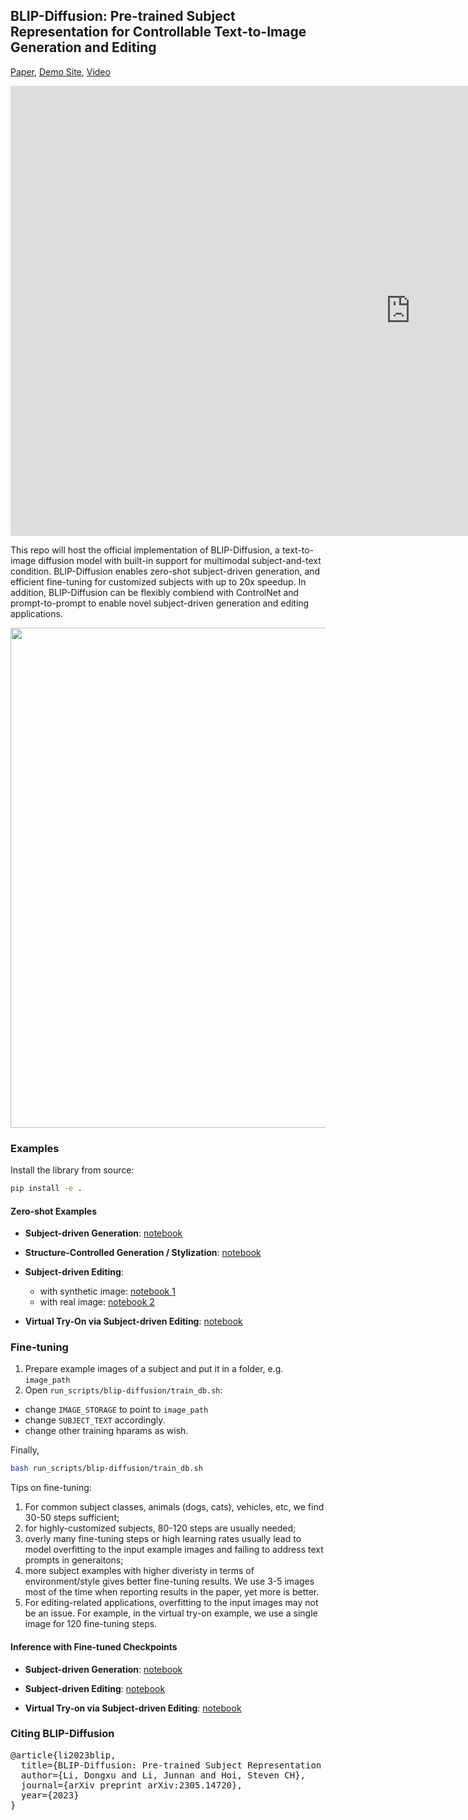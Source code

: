 ## BLIP-Diffusion: Pre-trained Subject Representation for Controllable Text-to-Image Generation and Editing
[Paper](https://arxiv.org/abs/2305.14720), [Demo Site](https://dxli94.github.io/BLIP-Diffusion-website/), [Video](https://youtu.be/Wf09s4JnDb0)

<iframe width="1280" height="720" src="https://www.youtube.com/embed/Wf09s4JnDb0" title="BLIP-Diffusion Video Demo" frameborder="0" allow="accelerometer; autoplay; clipboard-write; encrypted-media; gyroscope; picture-in-picture; web-share" allowfullscreen></iframe>

This repo will host the official implementation of BLIP-Diffusion, a text-to-image diffusion model with built-in support for multimodal subject-and-text condition. BLIP-Diffusion enables zero-shot subject-driven generation, and efficient fine-tuning for customized subjects with up to 20x speedup. In addition, BLIP-Diffusion can be flexibly combiend with ControlNet and prompt-to-prompt to enable novel subject-driven generation and editing applications.

<img src="teaser-website.png" width="800">


### Examples

Install the library from source:

```bash
pip install -e .
```

#### Zero-shot Examples
- **Subject-driven Generation**: [notebook](https://github.com/dxli94/LAVIS-2/tree/20230623-blip-diffusion-documentation/projects/blip-diffusion/notebooks/generation_zeroshot.ipynb)

- **Structure-Controlled Generation / Stylization**: [notebook](https://github.com/dxli94/LAVIS-2/tree/20230623-blip-diffusion-documentation/projects/blip-diffusion/notebooks/stylization.ipynb)

- **Subject-driven Editing**:
  - with synthetic image: [notebook 1](https://github.com/dxli94/LAVIS-2/tree/20230623-blip-diffusion-documentation/projects/blip-diffusion/notebooks/editing_synthetic_zeroshot.ipynb)
  - with real image: [notebook 2](https://github.com/dxli94/LAVIS-2/tree/20230623-blip-diffusion-documentation/projects/blip-diffusion/notebooks/editing_real_zeroshot.ipynb)

- **Virtual Try-On via Subject-driven Editing**: [notebook](https://github.com/dxli94/LAVIS-2/tree/20230623-blip-diffusion-documentation/projects/blip-diffusion/notebooks/editing_tryon_zeroshot.ipynb)


### Fine-tuning
1. Prepare example images of a subject and put it in a folder, e.g. ``image_path``
2. Open ``run_scripts/blip-diffusion/train_db.sh``:
-  change ``IMAGE_STORAGE`` to point to ``image_path``
-  change ``SUBJECT_TEXT`` accordingly.
-  change other training hparams as wish.

Finally,

```bash
bash run_scripts/blip-diffusion/train_db.sh
```

Tips on fine-tuning:

1. For common subject classes, animals (dogs, cats), vehicles, etc, we find 30-50 steps sufficient;
2. for highly-customized subjects, 80-120 steps are usually needed;
3. overly many fine-tuning steps or high learning rates usually lead to model overfitting to the input example images and failing to address text prompts in generaitons;
3. more subject examples with higher diveristy in terms of environment/style gives better fine-tuning results. We use 3-5 images most of the time when reporting results in the paper, yet more is better.
4. For editing-related applications, overfitting to the input images may not be an issue. For example, in the virtual try-on example, we use a single image for 120 fine-tuning steps.


#### Inference with Fine-tuned Checkpoints
- **Subject-driven Generation**: [notebook](https://github.com/dxli94/LAVIS-2/tree/20230623-blip-diffusion-documentation/projects/blip-diffusion/notebooks/generation_finetuned_dog.ipynb)

- **Subject-driven Editing**: [notebook](https://github.com/dxli94/LAVIS-2/tree/20230623-blip-diffusion-documentation/projects/blip-diffusion/notebooks/editing_real_finetuned.ipynb)

- **Virtual Try-on via Subject-driven Editing**: [notebook](https://github.com/dxli94/LAVIS-2/tree/20230623-blip-diffusion-documentation/projects/blip-diffusion/notebooks/editing_tryon_finetuned.ipynb)

### Citing BLIP-Diffusion
<pre>
@article{li2023blip,
  title={BLIP-Diffusion: Pre-trained Subject Representation for Controllable Text-to-Image Generation and Editing},
  author={Li, Dongxu and Li, Junnan and Hoi, Steven CH},
  journal={arXiv preprint arXiv:2305.14720},
  year={2023}
}
</pre>